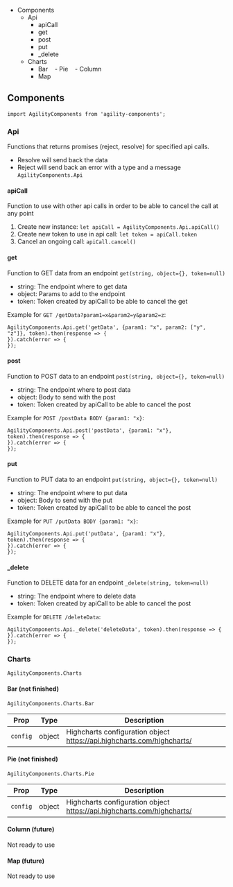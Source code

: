 - Components
  - Api
    - apiCall
    - get
    - post
    - put
    - _delete
  - Charts
    - Bar
    - Pie
    - Column
    - Map
  
## Components
`import AgilityComponents from 'agility-components';`

### Api
Functions that returns promises (reject, resolve) for specified api calls.
- Resolve will send back the data
- Reject will send back an error with a type and a message
`AgilityComponents.Api`

#### apiCall
Function to use with other api calls in order to be able to cancel the call at any point
1. Create new instance: `let apiCall = AgilityComponents.Api.apiCall()`
2. Create new token to use in api call: `let token = apiCall.token`
3. Cancel an ongoing call: `apiCall.cancel()`

#### get
Function to GET data from an endpoint
`get(string, object={}, token=null)`
- string: The endpoint where to get data
- object: Params to add to the endpoint
- token: Token created by apiCall to be able to cancel the get

Example for `GET /getData?param1=x&param2=y&param2=z`:
```
AgilityComponents.Api.get('getData', {param1: "x", param2: ["y", "z"]}, token).then(response => {
}).catch(error => {
});
```

#### post
Function to POST data to an endpoint
`post(string, object={}, token=null)`
- string: The endpoint where to post data
- object: Body to send with the post
- token: Token created by apiCall to be able to cancel the post

Example for `POST /postData BODY {param1: "x}`:
```
AgilityComponents.Api.post('postData', {param1: "x"}, token).then(response => {
}).catch(error => {
});
```

#### put
Function to PUT data to an endpoint
`put(string, object={}, token=null)`
- string: The endpoint where to put data
- object: Body to send with the put
- token: Token created by apiCall to be able to cancel the post

Example for `PUT /putData BODY {param1: "x}`:
```
AgilityComponents.Api.put('putData', {param1: "x"}, token).then(response => {
}).catch(error => {
});
```

#### _delete
Function to DELETE data for an endpoint
`_delete(string, token=null)`
- string: The endpoint where to delete data
- token: Token created by apiCall to be able to cancel the post

Example for `DELETE /deleteData`:
```
AgilityComponents.Api._delete('deleteData', token).then(response => {
}).catch(error => {
});
```

### Charts
`AgilityComponents.Charts`

#### Bar (not finished)
`AgilityComponents.Charts.Bar`

|    Prop    |     Type     |            Description            |
|------------|--------------|-----------------------------------|
|  `config`  | object | Highcharts configuration object https://api.highcharts.com/highcharts/ |

#### Pie (not finished)
`AgilityComponents.Charts.Pie`

|    Prop    |     Type     |            Description            |
|------------|--------------|-----------------------------------|
|  `config`  | object | Highcharts configuration object https://api.highcharts.com/highcharts/  |

#### Column (future)
Not ready to use

#### Map (future)
Not ready to use

